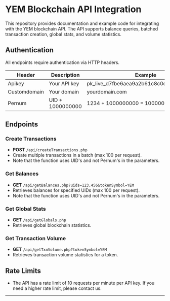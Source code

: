 # YEM Blockchain API Integration

This repository provides documentation and example code for integrating with the YEM blockchain API. The API supports balance queries, batched transaction creation, global stats, and volume statistics.

## Authentication

All endpoints require authentication via HTTP headers.

| Header          | Description                | Example                                 |
|-----------------|---------------------------|------------------------------------------|
| Apikey          | Your API key              | pk_live_d7fbe6aea9a2b61c8c0cbd18225ec126 |
| Customdomain    | Your domain               | yourdomain.com                           |
| Pernum          | UID + 1000000000          | 1234 + 1000000000 = 1000001234           |

## Endpoints

### Create Transactions

- **POST** `/api/createTransactions.php`
- Create multiple transactions in a batch (max 100 per request).
- Note that the function uses UID's and not Pernum's in the parameters.

### Get Balances

- **GET** `/api/getBalances.php?uids=123,456&tokenSymbol=YEM`
- Retrieves balances for specified UIDs (max 100 per request).
- Note that the function uses UID's and not Pernum's in the parameters.

### Get Global Stats

- **GET** `/api/getGlobals.php`
- Retrieves global blockchain statistics.

### Get Transaction Volume

- **GET** `/api/getTxnVolume.php?tokenSymbol=YEM`
- Retrieves transaction volume statistics for a token.

## Rate Limits

- The API has a rate limit of 10 requests per minute per API key. If you need a higher rate limit, please contact us.

---

